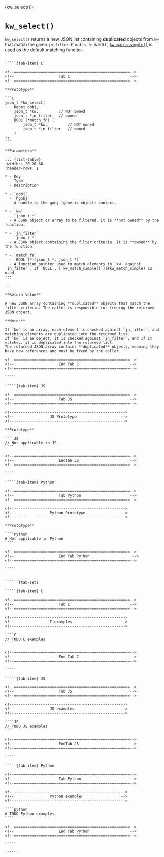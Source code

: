 <!-- ============================================================== -->
(kw_select())=
# `kw_select()`
<!-- ============================================================== -->

`kw_select()` returns a new JSON list containing **duplicated** objects from `kw` that match the given `jn_filter`. If `match_fn` is `NULL`, [`kw_match_simple()`](#kw_match_simple) is used as the default matching function.

<!------------------------------------------------------------>
<!--                    Prototypes                          -->
<!------------------------------------------------------------>

``````{tab-set}

`````{tab-item} C

<!--====================================================-->
<!--                    Tab C                           -->
<!--====================================================-->

**Prototype**

```C
json_t *kw_select(
    hgobj gobj,
    json_t *kw,         // NOT owned
    json_t *jn_filter,  // owned
    BOOL (*match_fn) (
        json_t *kw,         // NOT owned
        json_t *jn_filter   // owned
    )
);
```

**Parameters**

::: {list-table}
:widths: 20 20 60
:header-rows: 1

* - Key
  - Type
  - Description

* - `gobj`
  - `hgobj`
  - A handle to the gobj (generic object) context.

* - `kw`
  - `json_t *`
  - A JSON object or array to be filtered. It is **not owned** by the function.

* - `jn_filter`
  - `json_t *`
  - A JSON object containing the filter criteria. It is **owned** by the function.

* - `match_fn`
  - `BOOL (*)(json_t *, json_t *)`
  - A function pointer used to match elements in `kw` against `jn_filter`. If `NULL`, [`kw_match_simple()`](#kw_match_simple) is used.
:::

---

**Return Value**

A new JSON array containing **duplicated** objects that match the filter criteria. The caller is responsible for freeing the returned JSON object.

**Notes**

If `kw` is an array, each element is checked against `jn_filter`, and matching elements are duplicated into the returned list.
If `kw` is an object, it is checked against `jn_filter`, and if it matches, it is duplicated into the returned list.
The returned JSON array contains **duplicated** objects, meaning they have new references and must be freed by the caller.

<!--====================================================-->
<!--                    End Tab C                       -->
<!--====================================================-->

`````

`````{tab-item} JS

<!--====================================================-->
<!--                    Tab JS                          -->
<!--====================================================-->

<!---------------------------------------------------->
<!--                JS Prototype                    -->
<!---------------------------------------------------->

**Prototype**

````JS
// Not applicable in JS
````

<!--====================================================-->
<!--                    EndTab JS                       -->
<!--====================================================-->

`````

`````{tab-item} Python

<!--====================================================-->
<!--                    Tab Python                      -->
<!--====================================================-->

<!---------------------------------------------------->
<!--                Python Prototype                -->
<!---------------------------------------------------->

**Prototype**

````Python
# Not applicable in Python
````

<!--====================================================-->
<!--                    End Tab Python                   -->
<!--====================================================-->

`````

``````

<!------------------------------------------------------------>
<!--                    Examples                            -->
<!------------------------------------------------------------>

```````{dropdown} Examples

``````{tab-set}

`````{tab-item} C

<!--====================================================-->
<!--                    Tab C                           -->
<!--====================================================-->

<!---------------------------------------------------->
<!--                C examples                      -->
<!---------------------------------------------------->

````C
// TODO C examples
````

<!--====================================================-->
<!--                    End Tab C                       -->
<!--====================================================-->

`````

`````{tab-item} JS

<!--====================================================-->
<!--                    Tab JS                          -->
<!--====================================================-->

<!---------------------------------------------------->
<!--                JS examples                     -->
<!---------------------------------------------------->

````JS
// TODO JS examples
````

<!--====================================================-->
<!--                    EndTab JS                       -->
<!--====================================================-->

`````

`````{tab-item} Python

<!--====================================================-->
<!--                    Tab Python                      -->
<!--====================================================-->

<!---------------------------------------------------->
<!--                Python examples                 -->
<!---------------------------------------------------->

````python
# TODO Python examples
````

<!--====================================================-->
<!--                    End Tab Python                  -->
<!--====================================================-->

`````

``````

```````

